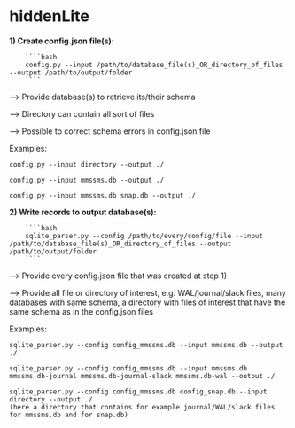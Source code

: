 # hiddenLite
 
**1) Create config.json file(s):**

        ````bash
        config.py --input /path/to/database_file(s)_OR_directory_of_files --output /path/to/output/folder
        ````

--> Provide database(s) to retrieve its/their schema

--> Directory can contain all sort of files

--> Possible to correct schema errors in config.json file


Examples:

    config.py --input directory --output ./

    config.py --input mmssms.db --output ./

    config.py --input mmssms.db snap.db --output ./



**2) Write records to output database(s):**

        ````bash
        sqlite_parser.py --config /path/to/every/config/file --input /path/to/database_file(s)_OR_directory_of_files --output /path/to/output/folder
        ````

--> Provide every config.json file that was created at step 1)

--> Provide all file or directory of interest, e.g. WAL/journal/slack files, many databases with same schema, a directory with files of interest that have the same schema as in the config.json files


Examples:
    
    sqlite_parser.py --config config_mmssms.db --input mmssms.db --output ./
    
    sqlite_parser.py --config config_mmssms.db --input mmssms.db mmssms.db-journal mmssms.db-journal-slack mmssms.db-wal --output ./
    
    sqlite_parser.py --config config_mmssms.db config_snap.db --input directory --output ./
    (here a directory that contains for example journal/WAL/slack files for mmssms.db and for snap.db)

